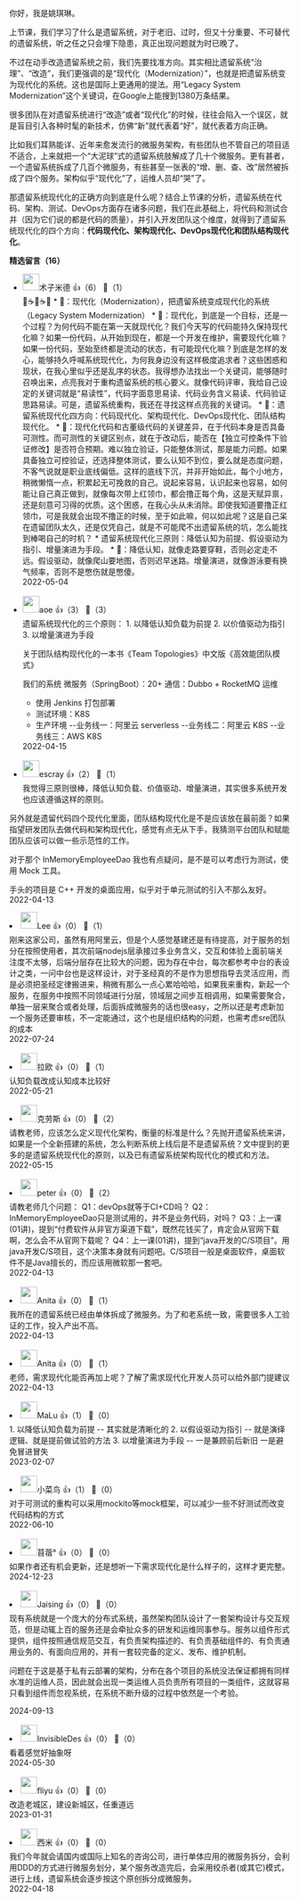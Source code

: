 你好，我是姚琪琳。

上节课，我们学习了什么是遗留系统，对于老旧、过时，但又十分重要、不可替代的遗留系统，听之任之只会埋下隐患，真正出现问题就为时已晚了。

不过在动手改造遗留系统之前，我们先要找准方向。其实相比遗留系统“治理”、“改造”，我们更强调的是“现代化（Modernization）”，也就是把遗留系统变为现代化的系统。这也是国际上更通用的提法。用“Legacy System Modernization”这个关键词，在Google上能搜到1380万条结果。

很多团队在对遗留系统进行“改造”或者“现代化”的时候，往往会陷入一个误区，就是盲目引入各种时髦的新技术，仿佛“新”就代表着“好”，就代表着方向正确。

比如我们耳熟能详、近年来愈发流行的微服务架构，有些团队也不管自己的项目适不适合，上来就把一个“大泥球”式的遗留系统肢解成了几十个微服务。更有甚者，一个遗留系统拆成了几百个微服务，有些甚至一张表的“增、删、查、改”居然被拆成了四个服务。架构似乎“现代化”了，运维人员却“哭”了。

那遗留系统现代化的正确方向到底是什么呢？结合上节课的分析，遗留系统在代码、架构、测试、DevOps方面存在诸多问题，我们在此基础上，将代码和测试合并（因为它们说的都是代码的质量），并引入开发团队这个维度，就得到了遗留系统现代化的四个方向：**代码现代化、架构现代化、DevOps现代化和团队结构现代化**。
<div><strong>精选留言（16）</strong></div><ul>
<li><img src="https://static001.geekbang.org/account/avatar/00/1c/f6/27/c27599ae.jpg" width="30px"><span>术子米德</span> 👍（6） 💬（1）<div>🤔☕️🤔☕️🤔
* 📖：现代化（Modernization），把遗留系统变成现代化的系统（Legacy System Modernization）
    * 🤔：现代化，到底是一个目标，还是一个过程？为何代码不能在第一天就现代化？我们今天写的代码能持久保持现代化嘛？如果一份代码，从开始到现在，都是一个开发在维护，需要现代化嘛？如果一份代码，至始至终都是流动的状态，有可能现代化嘛？到底是怎样的发心，能够持久呼喊系统现代化，为何我身边没有这样极度追求者？这些困惑和现状，在我心里似乎还是乱序的状态。我得想办法找出一个关键词，能够随时召唤出来，点亮我对于重构遗留系统的核心要义。就像代码评审，我给自己设定的关键词就是“易读性”，代码字面意思易读、代码业务含义易读、代码验证思路易读。可是，遗留系统重构，我还在寻找这样点亮我的关键词。
* 📖：遗留系统现代化四方向：代码现代化、架构现代化、DevOps现代化、团队结构现代化。
    * 🤔：现代化代码和古董级代码的关键差异，在于代码本身是否具备可测性。而可测性的关键区别点，就在于改动后，能否在【独立可控条件下验证修改】是否符合预期。难以独立验证，只能整体测试，那是能力问题。如果具备独立可控验证，还选择整体测试，要么认知不到位，要么就是态度问题，不客气说就是职业底线偏低。这样的底线下沉，并非开始如此，每个小地方，稍微懒惰一点，积累起无可挽救的自己。说起来容易，认识起来也容易，如何能让自己真正做到，就像每次带上红领巾，都会撸正每个角，这是天赋异禀，还是刻意可习得的优质。这个困惑，在我心头从未消除。即使我知道要撸正红领巾，可是我就会出现不撸正的时候，至于如此嘛，何以如此呢？这是自己呆在遗留团队太久，还是仅凭自己，就是不可能爬不出遗留系统的坑，怎么能找到棒喝自己的时机？
* 遗留系统现代化三原则：降低认知为前提、假设驱动为指引、增量演进为手段。
    * 🤔：降低认知，就像走路要穿鞋，否则必定走不远。假设驱动，就像爬山要地图，否则迟早迷路。增量演进，就像游泳要有换气频率，否则不是憋伤就是憋傻。
</div>2022-05-04</li><br/><li><img src="https://static001.geekbang.org/account/avatar/00/11/1d/de/62bfa83f.jpg" width="30px"><span>aoe</span> 👍（3） 💬（3）<div>遗留系统现代化的三个原则：
1. 以降低认知负载为前提 
2. 以价值驱动为指引
3. 以增量演进为手段

关于团队结构现代化的一本书《Team Topologies》中文版《高效能团队模式》

我们的系统
微服务（SpringBoot）：20+ 
通信：Dubbo + RocketMQ
运维
- 使用 Jenkins 打包部署
- 测试环境：K8S
- 生产环境
  --业务线一：阿里云 serverless
  --业务线二：阿里云 K8S
  --业务线三：AWS K8S</div>2022-04-15</li><br/><li><img src="https://static001.geekbang.org/account/avatar/00/0f/92/6d/becd841a.jpg" width="30px"><span>escray</span> 👍（2） 💬（1）<div>我觉得三原则很棒，降低认知负载、价值驱动、增量演进，其实很多系统开发也应该遵循这样的原则。

另外就是遗留代码四个现代化里面，团队结构现代化是不是应该放在最前面？如果指望研发团队去做代码和架构现代化，感觉有点无从下手，我猜测平台团队和赋能团队应该可以做一些示范性的工作。

对于那个 InMemoryEmployeeDao 我也有点疑问，是不是可以考虑行为测试，使用 Mock 工具。

手头的项目是 C++ 开发的桌面应用，似乎对于单元测试的引入不那么友好。</div>2022-04-13</li><br/><li><img src="https://static001.geekbang.org/account/avatar/00/11/a1/6d/a4ff33bb.jpg" width="30px"><span>Lee</span> 👍（0） 💬（1）<div>刚来这家公司，虽然有用阿里云，但是个人感觉基建还是有待提高，对于服务的划分在按照使用者，其次前端nodejs层承接过多业务含义，交互和体验上面前端关注度不太够，后端分层存在比较大的问题，因为存在中台，每次都参考中台的表设计之类，一问中台也是这样设计，对于圣经真的不是作为思想指导去灵活应用，而是必须把圣经定律搬进来，稍微有那么一点心累哈哈哈，如果我来重构，新起一个服务，在服务中按照不同领域进行分层，领域层之间步互相调用，如果需要聚合，单独一层来聚合或者处理，后面拆成微服务的话也很easy，之所以还是考虑新加一个服务还要审核，不一定能通过，这个也是组织结构的问题，也需考虑sre团队的成本</div>2022-07-24</li><br/><li><img src="https://static001.geekbang.org/account/avatar/00/12/69/4d/81c44f45.jpg" width="30px"><span>拉欧</span> 👍（0） 💬（1）<div>认知负载改成认知成本比较好</div>2022-05-21</li><br/><li><img src="https://static001.geekbang.org/account/avatar/00/1f/3f/91/458268f9.jpg" width="30px"><span>克劳斯</span> 👍（0） 💬（2）<div>请教老师，应该怎么定义现代化架构，衡量的标准是什么？先抛开遗留系统来讲，如果是一个全新搭建的系统，怎么判断系统上线后是不是遗留系统？文中提到的更多的是遗留系统现代化的原则，以及已有遗留系统架构现代化的模式和方法。</div>2022-05-15</li><br/><li><img src="https://static001.geekbang.org/account/avatar/00/10/25/87/f3a69d1b.jpg" width="30px"><span>peter</span> 👍（0） 💬（2）<div>请教老师几个问题：
Q1：devOps就等于CI+CD吗？
Q2：InMemoryEmployeeDao只是测试用的，并不是业务代码，对吗？
Q3：上一课(01讲)，提到“付费软件从非官方渠道下载”，既然花钱买了，肯定会从官网下载啊，怎么会不从官网下载呢？
Q4：上一课(01讲)，提到“java开发的C&#47;S项目”。用java开发C&#47;S项目，这个决策本身就有问题吧。C&#47;S项目一般是桌面软件，桌面软件不是Java擅长的，而应该用微软那一套吧。</div>2022-04-13</li><br/><li><img src="https://static001.geekbang.org/account/avatar/00/19/06/8d/704e2596.jpg" width="30px"><span>Anita</span> 👍（0） 💬（1）<div>我所在的遗留系统已经由单体拆成了微服务。为了和老系统一致，需要很多人工验证的工作，投入产出不高。</div>2022-04-13</li><br/><li><img src="https://static001.geekbang.org/account/avatar/00/19/06/8d/704e2596.jpg" width="30px"><span>Anita</span> 👍（0） 💬（1）<div>老师，需求现代化能否再加上呢？了解了需求现代化开发人员可以给外部门提建议</div>2022-04-13</li><br/><li><img src="https://static001.geekbang.org/account/avatar/00/10/88/a7/fb383ef7.jpg" width="30px"><span>MaLu</span> 👍（1） 💬（0）<div>1. 以降低认知负载为前提  -- 其实就是清晰化的
2. 以假设驱动为指引 -- 就是演绎逻辑、就是提前做试验的方法
3. 以增量演进为手段 -- 一是兼顾前后新旧 一是避免冒进冒失</div>2023-02-07</li><br/><li><img src="https://static001.geekbang.org/account/avatar/00/13/2a/5a/da723ac4.jpg" width="30px"><span>小菜鸟</span> 👍（1） 💬（0）<div>对于可测试的重构可以采用mockito等mock框架，可以减少一些不好测试而改变代码结构的方式</div>2022-06-10</li><br/><li><img src="https://static001.geekbang.org/account/avatar/00/29/97/23/9c9bd0d4.jpg" width="30px"><span>苜蓿°</span> 👍（0） 💬（0）<div>如果作者还有机会更新，还是想听一下需求现代化是什么样子的，这样才更完整。</div>2024-12-23</li><br/><li><img src="https://static001.geekbang.org/account/avatar/00/0f/d5/3e/7f3a9c2b.jpg" width="30px"><span>Jaising</span> 👍（0） 💬（0）<div>现有系统就是一个庞大的分布式系统，虽然架构团队设计了一套架构设计与交互规范，但是动辄上百的服务还是会牵扯众多的研发和运维同事参与。服务以组件形式提供，组件按照通信规范交互，有负责架构描述的、有负责基础组件的、有负责通用业务的、有面向应用的，并有一套较完备的定义、发布、维护机制。

问题在于这是基于私有云部署的架构，分布在各个项目的系统没法保证都拥有同样水准的运维人员，因此就会出现一类运维人员负责所有项目的一类组件，这就容易只看到组件而忽视系统，在系统不断升级的过程中依然是一个考验。</div>2024-09-13</li><br/><li><img src="https://static001.geekbang.org/account/avatar/00/17/e8/52/931888d7.jpg" width="30px"><span>InvisibleDes</span> 👍（0） 💬（0）<div>看着感觉好抽象呀</div>2024-05-30</li><br/><li><img src="https://static001.geekbang.org/account/avatar/00/18/3e/89/77829168.jpg" width="30px"><span>fliyu</span> 👍（0） 💬（0）<div>改造老城区，建设新城区，任重道远</div>2023-01-31</li><br/><li><img src="https://static001.geekbang.org/account/avatar/00/0f/62/eb/3e319cad.jpg" width="30px"><span>西米</span> 👍（0） 💬（0）<div>我们今年就会请国内或国际上知名的咨询公司，进行单体应用的微服务拆分，会利用DDD的方式进行微服务划分，某个服务改造完后，会采用绞杀者(或其它)模式，进行上线，遗留系统会逐步按这个原创拆分成微服务。</div>2022-04-18</li><br/>
</ul>